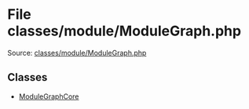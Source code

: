 File classes/module/ModuleGraph.php
=========

Source: [classes/module/ModuleGraph.php](https://github.com/PrestaShop/PrestaShop/blob/1.5.6.2/classes/module/ModuleGraph.php)


Classes
-------

* [ModuleGraphCore](class.ModuleGraphCore.md)

